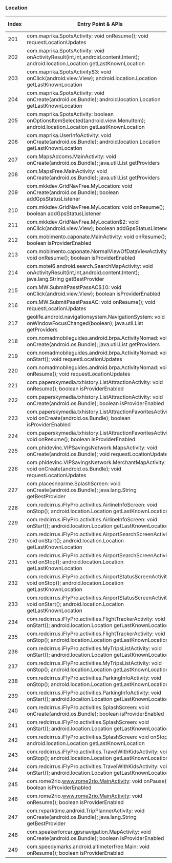 ### Location
| Index | Entry Point & APIs | Screen shot | Resource id | Label |
| ------------- | ------------- | ------------- |-------------|-------------|
| 201 | com.maprika.SpotsActivity: void onResume(); void requestLocationUpdates | ![](C:\Users\hfu\Documents\COSMOS\output\py\Play_win8\Travel_Local\com.maprika\com.maprika.SpotsActivity.png) |  | |
| 202 | com.maprika.SpotsActivity: void onActivityResult(int,int,android.content.Intent); android.location.Location getLastKnownLocation | ![](C:\Users\hfu\Documents\COSMOS\output\py\Play_win8\Travel_Local\com.maprika\com.maprika.SpotsActivity.png) |  | |
| 203 | com.maprika.SpotsActivity$3: void onClick(android.view.View); android.location.Location getLastKnownLocation | ![](C:\Users\hfu\Documents\COSMOS\output\py\Play_win8\Travel_Local\com.maprika\com.maprika.SpotsActivity.png) | {'2131493114': <sensitive_component.SensitiveComponent.SensitiveView object at 0x090B2590>} | |
| 204 | com.maprika.SpotsActivity: void onCreate(android.os.Bundle); android.location.Location getLastKnownLocation | ![](C:\Users\hfu\Documents\COSMOS\output\py\Play_win8\Travel_Local\com.maprika\com.maprika.SpotsActivity.png) |  | |
| 205 | com.maprika.SpotsActivity: boolean onOptionsItemSelected(android.view.MenuItem); android.location.Location getLastKnownLocation | ![](C:\Users\hfu\Documents\COSMOS\output\py\Play_win8\Travel_Local\com.maprika\com.maprika.SpotsActivity.png) |  | |
| 206 | com.maprika.UserInfoActivity: void onCreate(android.os.Bundle); android.location.Location getLastKnownLocation | ![](C:\Users\hfu\Documents\COSMOS\output\py\Play_win8\Travel_Local\com.maprika\com.maprika.UserInfoActivity.png) |  | |
| 207 | com.MapsAdcoms.MainActivity: void onCreate(android.os.Bundle); java.util.List getProviders | ![](C:\Users\hfu\Documents\COSMOS\output\py\Play_win8\Travel_Local\com.MapsAdcoms\com.MapsAdcoms.MainActivity.png) |  | |
| 208 | com.MapsFree.MainActivity: void onCreate(android.os.Bundle); java.util.List getProviders | ![](C:\Users\hfu\Documents\COSMOS\output\py\Play_win8\Travel_Local\com.MapsFree\com.MapsFree.MainActivity.png) |  | |
| 209 | com.mkkdev.GridNavFree.MyLocation: void onCreate(android.os.Bundle); boolean addGpsStatusListener | ![](C:\Users\hfu\Documents\COSMOS\output\py\Play_win8\Travel_Local\com.mkkdev.GridNavFree\com.mkkdev.GridNavFree.MyLocation.png) |  | |
| 210 | com.mkkdev.GridNavFree.MyLocation: void onResume(); boolean addGpsStatusListener | ![](C:\Users\hfu\Documents\COSMOS\output\py\Play_win8\Travel_Local\com.mkkdev.GridNavFree\com.mkkdev.GridNavFree.MyLocation.png) |  | |
| 211 | com.mkkdev.GridNavFree.MyLocation$2: void onClick(android.view.View); boolean addGpsStatusListener | ![](C:\Users\hfu\Documents\COSMOS\output\py\Play_win8\Travel_Local\com.mkkdev.GridNavFree\com.mkkdev.GridNavFree.MyLocation.png) |  | |
| 212 | com.mobimento.caponate.MainActivity: void onResume(); boolean isProviderEnabled | ![](C:\Users\hfu\Documents\COSMOS\output\py\Play_win8\Travel_Local\com.mobincube.android.sc_3W2VIN\com.mobimento.caponate.MainActivity.png) |  | |
| 213 | com.mobimento.caponate.NormalViewOfDataViewActivity: void onResume(); boolean isProviderEnabled | ![](C:\Users\hfu\Documents\COSMOS\output\py\Play_win8\Travel_Local\com.mobincube.android.sc_3W2VIN\com.mobimento.caponate.NormalViewOfDataViewActivity.png) |  | |
| 214 | com.motel6.android.search.SearchMapActivity: void onActivityResult(int,int,android.content.Intent); java.lang.String getBestProvider | ![](C:\Users\hfu\Documents\COSMOS\output\py\Play_win8\Travel_Local\com.motel6.android\com.motel6.android.search.SearchMapActivity.png) |  | |
| 215 | com.MW.SubmitPasstPassAC$10: void onClick(android.view.View); boolean isProviderEnabled | ![](C:\Users\hfu\Documents\COSMOS\output\py\Play_win8\Travel_Local\com.MW\com.MW.SubmitPasstPassAC.png) |  | |
| 216 | com.MW.SubmitPasstPassAC: void onResume(); void requestLocationUpdates | ![](C:\Users\hfu\Documents\COSMOS\output\py\Play_win8\Travel_Local\com.MW\com.MW.SubmitPasstPassAC.png) |  | |
| 217 | geolife.android.navigationsystem.NavigationSystem: void onWindowFocusChanged(boolean); java.util.List getProviders | ![](C:\Users\hfu\Documents\COSMOS\output\py\Play_win8\Travel_Local\com.navfree.android.OSM.OLD\geolife.android.navigationsystem.NavigationSystem.png) |  | |
| 218 | com.nomadmobileguides.android.brpa.ActivityNomad: void onCreate(android.os.Bundle); java.util.List getProviders | ![](C:\Users\hfu\Documents\COSMOS\output\py\Play_win8\Travel_Local\com.nomadmobileguides.android.brpa\com.nomadmobileguides.android.brpa.ActivityNomad.png) |  | |
| 219 | com.nomadmobileguides.android.brpa.ActivityNomad: void onStart(); void requestLocationUpdates | ![](C:\Users\hfu\Documents\COSMOS\output\py\Play_win8\Travel_Local\com.nomadmobileguides.android.brpa\com.nomadmobileguides.android.brpa.ActivityNomad.png) |  | |
| 220 | com.nomadmobileguides.android.brpa.ActivityNomad: void onResume(); void requestLocationUpdates | ![](C:\Users\hfu\Documents\COSMOS\output\py\Play_win8\Travel_Local\com.nomadmobileguides.android.brpa\com.nomadmobileguides.android.brpa.ActivityNomad.png) |  | |
| 221 | com.paperskymedia.txhistory.ListAttractionActivity: void onResume(); boolean isProviderEnabled | ![](C:\Users\hfu\Documents\COSMOS\output\py\Play_win8\Travel_Local\com.paperskymedia.txhistory\com.paperskymedia.txhistory.ListAttractionActivity.png) |  | |
| 222 | com.paperskymedia.txhistory.ListAttractionActivity: void onCreate(android.os.Bundle); boolean isProviderEnabled | ![](C:\Users\hfu\Documents\COSMOS\output\py\Play_win8\Travel_Local\com.paperskymedia.txhistory\com.paperskymedia.txhistory.ListAttractionActivity.png) |  | |
| 223 | com.paperskymedia.txhistory.ListAttractionFavoritesActivity: void onCreate(android.os.Bundle); boolean isProviderEnabled | ![](C:\Users\hfu\Documents\COSMOS\output\py\Play_win8\Travel_Local\com.paperskymedia.txhistory\com.paperskymedia.txhistory.ListAttractionFavoritesActivity.png) |  | |
| 224 | com.paperskymedia.txhistory.ListAttractionFavoritesActivity: void onResume(); boolean isProviderEnabled | ![](C:\Users\hfu\Documents\COSMOS\output\py\Play_win8\Travel_Local\com.paperskymedia.txhistory\com.paperskymedia.txhistory.ListAttractionFavoritesActivity.png) |  | |
| 225 | com.phidevinc.VIPSavingsNetwork.MapsActivity: void onCreate(android.os.Bundle); void requestLocationUpdates | ![](C:\Users\hfu\Documents\COSMOS\output\py\Play_win8\Travel_Local\com.phidevinc.VIPSavingsNetwork\com.phidevinc.VIPSavingsNetwork.MapsActivity.png) |  | |
| 226 | com.phidevinc.VIPSavingsNetwork.MerchantMapActivity: void onCreate(android.os.Bundle); void requestLocationUpdates | ![](C:\Users\hfu\Documents\COSMOS\output\py\Play_win8\Travel_Local\com.phidevinc.VIPSavingsNetwork\com.phidevinc.VIPSavingsNetwork.MerchantMapActivity.png) |  | |
| 227 | com.placesnearme.SplashScreen: void onCreate(android.os.Bundle); java.lang.String getBestProvider | ![](C:\Users\hfu\Documents\COSMOS\output\py\Play_win8\Travel_Local\com.placesnearme\com.placesnearme.SplashScreen.png) |  | |
| 228 | com.redcirrus.iFlyPro.activities.AirlineInfoScreen: void onStop(); android.location.Location getLastKnownLocation | ![](C:\Users\hfu\Documents\COSMOS\output\py\Play_win8\Travel_Local\com.redcirrus.iFly\com.redcirrus.iFlyPro.activities.AirlineInfoScreen.png) |  | |
| 229 | com.redcirrus.iFlyPro.activities.AirlineInfoScreen: void onStart(); android.location.Location getLastKnownLocation | ![](C:\Users\hfu\Documents\COSMOS\output\py\Play_win8\Travel_Local\com.redcirrus.iFly\com.redcirrus.iFlyPro.activities.AirlineInfoScreen.png) |  | |
| 230 | com.redcirrus.iFlyPro.activities.AirportSearchScreenActivity: void onStart(); android.location.Location getLastKnownLocation | ![](C:\Users\hfu\Documents\COSMOS\output\py\Play_win8\Travel_Local\com.redcirrus.iFly\com.redcirrus.iFlyPro.activities.AirportSearchScreenActivity.png) |  | |
| 231 | com.redcirrus.iFlyPro.activities.AirportSearchScreenActivity: void onStop(); android.location.Location getLastKnownLocation | ![](C:\Users\hfu\Documents\COSMOS\output\py\Play_win8\Travel_Local\com.redcirrus.iFly\com.redcirrus.iFlyPro.activities.AirportSearchScreenActivity.png) |  | |
| 232 | com.redcirrus.iFlyPro.activities.AirportStatusScreenActivity: void onStop(); android.location.Location getLastKnownLocation | ![](C:\Users\hfu\Documents\COSMOS\output\py\Play_win8\Travel_Local\com.redcirrus.iFly\com.redcirrus.iFlyPro.activities.AirportStatusScreenActivity.png) |  | |
| 233 | com.redcirrus.iFlyPro.activities.AirportStatusScreenActivity: void onStart(); android.location.Location getLastKnownLocation | ![](C:\Users\hfu\Documents\COSMOS\output\py\Play_win8\Travel_Local\com.redcirrus.iFly\com.redcirrus.iFlyPro.activities.AirportStatusScreenActivity.png) |  | |
| 234 | com.redcirrus.iFlyPro.activities.FlightTrackerActivity: void onStart(); android.location.Location getLastKnownLocation | ![](C:\Users\hfu\Documents\COSMOS\output\py\Play_win8\Travel_Local\com.redcirrus.iFly\com.redcirrus.iFlyPro.activities.FlightTrackerActivity.png) |  | |
| 235 | com.redcirrus.iFlyPro.activities.FlightTrackerActivity: void onStop(); android.location.Location getLastKnownLocation | ![](C:\Users\hfu\Documents\COSMOS\output\py\Play_win8\Travel_Local\com.redcirrus.iFly\com.redcirrus.iFlyPro.activities.FlightTrackerActivity.png) |  | |
| 236 | com.redcirrus.iFlyPro.activities.MyTripsListActivity: void onStart(); android.location.Location getLastKnownLocation | ![](C:\Users\hfu\Documents\COSMOS\output\py\Play_win8\Travel_Local\com.redcirrus.iFly\com.redcirrus.iFlyPro.activities.MyTripsListActivity.png) |  | |
| 237 | com.redcirrus.iFlyPro.activities.MyTripsListActivity: void onStop(); android.location.Location getLastKnownLocation | ![](C:\Users\hfu\Documents\COSMOS\output\py\Play_win8\Travel_Local\com.redcirrus.iFly\com.redcirrus.iFlyPro.activities.MyTripsListActivity.png) |  | |
| 238 | com.redcirrus.iFlyPro.activities.ParkingInfoActivity: void onStop(); android.location.Location getLastKnownLocation | ![](C:\Users\hfu\Documents\COSMOS\output\py\Play_win8\Travel_Local\com.redcirrus.iFly\com.redcirrus.iFlyPro.activities.ParkingInfoActivity.png) |  | |
| 239 | com.redcirrus.iFlyPro.activities.ParkingInfoActivity: void onStart(); android.location.Location getLastKnownLocation | ![](C:\Users\hfu\Documents\COSMOS\output\py\Play_win8\Travel_Local\com.redcirrus.iFly\com.redcirrus.iFlyPro.activities.ParkingInfoActivity.png) |  | |
| 240 | com.redcirrus.iFlyPro.activities.SplashScreen: void onCreate(android.os.Bundle); boolean isProviderEnabled | ![](C:\Users\hfu\Documents\COSMOS\output\py\Play_win8\Travel_Local\com.redcirrus.iFly\com.redcirrus.iFlyPro.activities.SplashScreen.png) |  | |
| 241 | com.redcirrus.iFlyPro.activities.SplashScreen: void onStart(); android.location.Location getLastKnownLocation | ![](C:\Users\hfu\Documents\COSMOS\output\py\Play_win8\Travel_Local\com.redcirrus.iFly\com.redcirrus.iFlyPro.activities.SplashScreen.png) |  | |
| 242 | com.redcirrus.iFlyPro.activities.SplashScreen: void onStop(); android.location.Location getLastKnownLocation | ![](C:\Users\hfu\Documents\COSMOS\output\py\Play_win8\Travel_Local\com.redcirrus.iFly\com.redcirrus.iFlyPro.activities.SplashScreen.png) |  | |
| 243 | com.redcirrus.iFlyPro.activities.TravelWithKidsActivity: void onStop(); android.location.Location getLastKnownLocation | ![](C:\Users\hfu\Documents\COSMOS\output\py\Play_win8\Travel_Local\com.redcirrus.iFly\com.redcirrus.iFlyPro.activities.TravelWithKidsActivity.png) |  | |
| 244 | com.redcirrus.iFlyPro.activities.TravelWithKidsActivity: void onStart(); android.location.Location getLastKnownLocation | ![](C:\Users\hfu\Documents\COSMOS\output\py\Play_win8\Travel_Local\com.redcirrus.iFly\com.redcirrus.iFlyPro.activities.TravelWithKidsActivity.png) |  | |
| 245 | com.rome2rio.www.rome2rio.MainActivity: void onPause(); boolean isProviderEnabled | ![](C:\Users\hfu\Documents\COSMOS\output\py\Play_win8\Travel_Local\com.rome2rio.www.rome2rio\com.rome2rio.www.rome2rio.MainActivity.png) |  | |
| 246 | com.rome2rio.www.rome2rio.MainActivity: void onResume(); boolean isProviderEnabled | ![](C:\Users\hfu\Documents\COSMOS\output\py\Play_win8\Travel_Local\com.rome2rio.www.rome2rio\com.rome2rio.www.rome2rio.MainActivity.png) |  | |
| 247 | com.rvparktime.android.TripPlannerActivity: void onCreate(android.os.Bundle); java.lang.String getBestProvider | ![](C:\Users\hfu\Documents\COSMOS\output\py\Play_win8\Travel_Local\com.rvparktime.android\com.rvparktime.android.TripPlannerActivity.png) |  | |
| 248 | com.speakerforcar.gpsnavigation.MapActivity: void onCreate(android.os.Bundle); boolean isProviderEnabled | ![](C:\Users\hfu\Documents\COSMOS\output\py\Play_win8\Travel_Local\com.speakerforcar.gpsnavigation\com.speakerforcar.gpsnavigation.MapActivity.png) |  | |
| 249 | com.speedymarks.android.altimeterfree.Main: void onResume(); boolean isProviderEnabled | ![](C:\Users\hfu\Documents\COSMOS\output\py\Play_win8\Travel_Local\com.speedymarks.android.altimeterfree\com.speedymarks.android.altimeterfree.Main.png) |  | |
